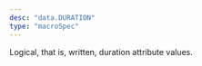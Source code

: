 ```yaml
---
desc: "data.DURATION"
type: "macroSpec"
---
```


Logical, that is, written, duration attribute values.